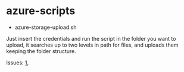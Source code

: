 # azure-scripts

* azure-storage-upload.sh

Just insert the credentials and run the script in the folder you want to upload, it searches up to two levels in path for files, and uploads them keeping the folder structure.

Issues: [1](https://stackoverflow.com/questions/38338988/bash-script-separating-find-result-on-multiple-rows-within-the-script),
